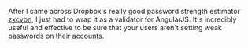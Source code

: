 After I came across Dropbox's really good password strength estimator [zxcvbn](https://github.com/dropbox/zxcvbn),
I just had to wrap it as a validator for AngularJS. It's incredibly useful and effective to be sure that your users aren't
setting weak passwords on their accounts.
